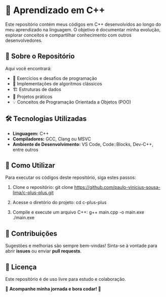 # 📌 Aprendizado em C++

Este repositório contém meus códigos em C++ desenvolvidos ao longo do meu aprendizado na linguagem. O objetivo é documentar minha evolução, explorar conceitos e compartilhar conhecimento com outros desenvolvedores.

## 📖 Sobre o Repositório
Aqui você encontrará:
- 📝 Exercícios e desafios de programação
- 🎯 Implementações de algoritmos clássicos
- 🏗️ Estruturas de dados
- 🔹 Projetos práticos
- 💡 Conceitos de Programação Orientada a Objetos (POO)

## 🛠️ Tecnologias Utilizadas
- **Linguagem:** C++
- **Compiladores:** GCC, Clang ou MSVC
- **Ambiente de Desenvolvimento:** VS Code, Code::Blocks, Dev-C++, entre outros

## 🚀 Como Utilizar
Para executar os códigos deste repositório, siga estes passos:

1. Clone o repositório:
   git clone https://github.com/paulo-vinicius-sousa-lima/c-plus-plus.git

2. Acesse o diretório do projeto:
   cd c-plus-plus

3. Compile e execute um arquivo C++:
   g++ main.cpp -o main.exe
   ./main.exe

## 📌 Contribuições
Sugestões e melhorias são sempre bem-vindas! Sinta-se à vontade para abrir **issues** ou enviar **pull requests**.

## 📜 Licença
Este repositório é de uso livre para estudo e colaboração.

📌 **Acompanhe minha jornada e bora codar! 🚀**
